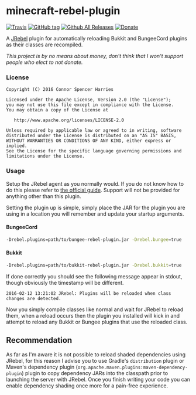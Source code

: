 minecraft-rebel-plugin
======================

[![Travis](https://img.shields.io/travis/csh/minecraft-rebel-plugin.svg?style=flat-square)](https://travis-ci.org/csh/minecraft-rebel-plugin)
[![GitHub tag](https://img.shields.io/github/release/csh/minecraft-rebel-plugin.svg?style=flat-square)](https://github.com/csh/minecraft-rebel-plugin/releases)
[![Github All Releases](https://img.shields.io/github/downloads/csh/minecraft-rebel-plugin/total.svg?style=flat-square)](https://github.com/csh/minecraft-rebel-plugin/releases)
[![Donate](https://img.shields.io/badge/donate-%242.50-blue.svg?style=flat-square)](https://www.paypal.me/ember/2.50USD)

A [JRebel] plugin for automatically reloading Bukkit and BungeeCord plugins as their classes are recompiled.

_This project is by no means about money, don't think that I won't support people who elect to not donate._

### License

```
Copyright (C) 2016 Connor Spencer Harries

Licensed under the Apache License, Version 2.0 (the "License");
you may not use this file except in compliance with the License.
You may obtain a copy of the License at

   http://www.apache.org/licenses/LICENSE-2.0

Unless required by applicable law or agreed to in writing, software
distributed under the License is distributed on an "AS IS" BASIS,
WITHOUT WARRANTIES OR CONDITIONS OF ANY KIND, either express or implied.
See the License for the specific language governing permissions and
limitations under the License.
```

### Usage

Setup the JRebel agent as you normally would. If you do not know how to do this please refer to
[the official guide](http://manuals.zeroturnaround.com/jrebel/). Support will not be provided for anything other than this plugin.

Setting the plugin up is simple, simply place the JAR for the plugin you are using in a location
you will remember and update your startup arguments.

#### BungeeCord

```bash
-Drebel.plugins=path/to/bungee-rebel-plugin.jar -Drebel.bungee=true
```

#### Bukkit
```bash
-Drebel.plugins=path/to/bukkit-rebel-plugin.jar -Drebel.bukkit=true
```

If done correctly you should see the following message appear in stdout, though obviously the timestamp will be different.

```
2016-02-12 13:21:02 JRebel: Plugins will be reloaded when class changes are detected.
```

Now you simply compile classes like normal and wait for JRebel to reload them, when a reload occurs
then the plugin you installed will kick in and attempt to reload any Bukkit or Bungee plugins that use
the reloaded class.

## Recommendation

As far as I'm aware it is not possible to reload shaded dependencies using JRebel, for this reason I advise you to
use Gradle's `distribution` plugin or Maven's dependency plugin (`org.apache.maven.plugins:maven-dependency-plugin`)
plugin to copy dependency JARs into the classpath prior to launching the server with JRebel. Once you finish writing
your code you can enable dependency shading once more for a pain-free experience.

[jrebel]: https://zeroturnaround.com/software/jrebel/
